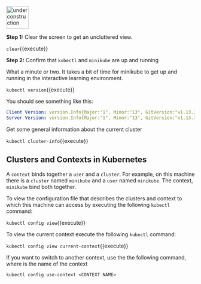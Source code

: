  <img src="http://www.gosc.org/_Media/under-construction-yellow-d_med.png" width="60" alt="under construction" />
 
**Step 1:** Clear the screen to  get an uncluttered view.
 
`clear`{{execute}}
  
**Step 2:** Confirm that `kubectl` and `minikube` are up and running

What a minute or two. It takes a bit of time for minikube to get up and running in the interactive learning environment.

`kubectl version`{{execute}}

You should see something like this:

```yaml
Client Version: version.Info{Major:"1", Minor:"13", GitVersion:"v1.13.3", GitCommit:"721bfa751924da8d1680787490c54b9179b1fed0", GitTreeState:"clean", BuildDate:"2019-02-01T20:08:12Z", GoVersion:"go1.11.5", Compiler:"gc", Platform:"linux/amd64"}
Server Version: version.Info{Major:"1", Minor:"13", GitVersion:"v1.13.3", GitCommit:"721bfa751924da8d1680787490c54b9179b1fed0", GitTreeState:"clean", BuildDate:"2019-02-01T20:00:57Z", GoVersion:"go1.11.5", Compiler:"gc", Platform:"linux/amd64"}
```

Get some general information about the current cluster

`kubectl cluster-info`{{execute}}

## Clusters and Contexts in Kubernetes

A `context` binds together a `user` and a `cluster`. For example, on this machine there is a `cluster` named `minikube` and 
a `user` named `minikube`. The context, `minikube` bind both together. 

To view the configuration file that describes the clusters and context to which this machine can access
by executing the following `kubectl` command:

`kubectl config view`{{execute}}

To view the current context execute the following `kubectl` command:

`kubectl config view current-context`{{execute}}


If you want to switch to another context, use the the following command, where **<CONTEXT NAME>** is the name of the context


`kubectl config use-context <CONTEXT NAME>`


